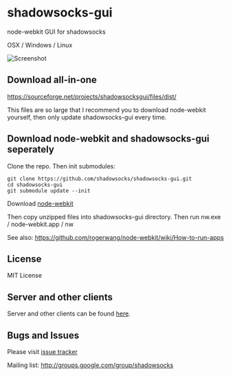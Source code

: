 shadowsocks-gui
===============

node-webkit GUI for shadowsocks

OSX / Windows / Linux

![Screenshot](http://ww1.sinaimg.cn/large/4a7494e9jw1e55jz443cuj20h20gadgu.jpg)

Download all-in-one
--------------------

https://sourceforge.net/projects/shadowsocksgui/files/dist/

This files are so large that I recommend you to download node-webkit yourself, then only update shadowsocks-gui every time.

Download node-webkit and shadowsocks-gui seperately
-----------------------------------------------------

Clone the repo. Then init submodules:

    git clone https://github.com/shadowsocks/shadowsocks-gui.git
    cd shadowsocks-gui
    git submodule update --init

Download [node-webkit](https://github.com/rogerwang/node-webkit#downloads)

Then copy unzipped files into shadowsocks-gui directory. Then run nw.exe / node-webkit.app / nw

See also: https://github.com/rogerwang/node-webkit/wiki/How-to-run-apps

License
--------
MIT License

Server and other clients
---------

Server and other clients can be found [here](https://github.com/clowwindy/shadowsocks/wiki/Ports-and-Clients).


Bugs and Issues
----------------
Please visit [issue tracker](https://github.com/shadowsocks/shadowsocks-gui/issues?state=open)

Mailing list: http://groups.google.com/group/shadowsocks

